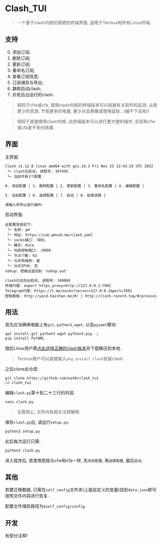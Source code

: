 # Clash_TUI

> 一个基于clash内核的简陋的终端界面. 适用于Termux和所有Linux终端.

## 支持

0. 添加订阅;
1. 删除订阅;
2. 更新订阅;
3. 重命名订阅;
4. 查看订阅信息;
5. 订阅储存与导出;
6. 静默启动clash;
7. 杀死后台运行的clash.

> 相较于cfw或cfa, 使用clash内核的终端版本可以规避有关软件的监测, 占用更少的资源, 节省更多的电量, 更少点击屏幕或使用鼠标...(编不下去啦!)

> 相较于直接使用clash内核, 此终端版本可以进行更方便的操作, 实现和cfw或cfa差不多的效果.

## 界面

主界面:

```
Clash v1.12.0 linux amd64 with go1.19.3 Fri Nov 25 12:43:25 UTC 2022
 └─ clash已启动, 进程号: 307495
 └─ 当前共有1个配置.

0. 添加配置 │ 1. 删除配置 │ 2. 更新配置 │ 3. 重命名配置 │ 4. 编辑配置 │

5. 当前配置 │ 6. 选择配置 │ 7. 启动 │ 8. 结束进程 │ 

请输入序号以进行操作:
```

启动界面:

```
此配置信息如下:
 └─ 名称: pm
 └─ 地址: https://sub.pmsub.me/clash.yaml
 └─ socks端口: 7891
 └─ 模式: Rule
 └─ 外部控制端口: :9090
 └─ 节点个数: 62
 └─ 允许局域网: 是
 └─ 允许IPV6: 否
nohup: 把输出追加到 'nohup.out'

clash已在后台启动, 进程号: 349068
终端代理: export https_proxy=http://127.0.0.1:7891
Telegram代理: https://t.me/socks?server=127.0.0.1&port=7891
控制面板: http://yacd.haishan.me/#/ │ http://clash.razord.top/#/proxies
```

## 用法

首先应当确保电脑上有`git`, `python3`, `wget`, 以及`pyyaml`模块:

```sh
apt install git python3 wget python3-pip -y
pip install PyYAML
```

随后Linux用户需[点此选择正确的clash版本](https://github.com/Dreamacro/clash/releases)并下载解压到本地.

> Termux用户可以直接输入`pkg install clash`安装clash.

之后clone此仓库:

```sh
git clone https://github.com/wzk0/clash_tui
cd clash_tui
```

编辑`clash.py`第十到二十三行的内容:

```sh
nano clash.py
```

> 无需担心, 文件内有相关注释解释.


保存`clash.py`后, 请运行`setup.py`:

```sh
python3 setup.py
```

此后每次运行只需:

```sh
python3 clash.py
```

进入程序后, 其使用思路与cfw和cfa一样, 先`添加配置`, 再`选择配置`, 最后`启动`.

## 其他

若要迁移数据, 只需在`self_config`文件夹(上面自定义的变量)找到`data.json`即可按照文件内容进行恢复.

配置文件储存路径为`$self_config/config`.

## 开发

有部分注释!